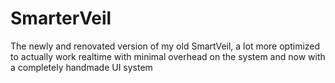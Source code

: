 # SmarterVeil
The newly and renovated version of my old SmartVeil, a lot more optimized to actually work realtime with minimal overhead on the system and now with a completely handmade UI system